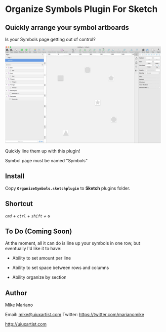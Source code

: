 Organize Symbols Plugin For Sketch
==================================

## Quickly arrange your symbol artboards

Is your Symbols page getting out of control?

![Organize Symbols](screens/OrganizeSymbols.gif?raw=true "Organize Symbols")

Quickly line them up with this plugin!

Symbol page must be named "Symbols"


## Install

Copy **`OrganizeSymbols.sketchplugin`** to **Sketch** plugins folder.


## Shortcut

*`cmd` + `ctrl` + `shift` +* **`o`**


## To Do (Coming Soon)

At the moment, all it can do is line up your symbols in one row, but eventually I'd like it to have:

- Ability to set amount per line

- Ability to set space between rows and columns

- Ability organize by section


## Author

Mike Mariano

Email: mike@uiuxartist.com
Twitter: https://twitter.com/marianomike

http://uiuxartist.com
